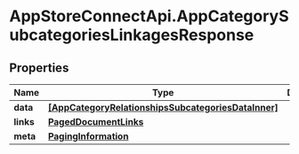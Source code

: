 # AppStoreConnectApi.AppCategorySubcategoriesLinkagesResponse

## Properties

Name | Type | Description | Notes
------------ | ------------- | ------------- | -------------
**data** | [**[AppCategoryRelationshipsSubcategoriesDataInner]**](AppCategoryRelationshipsSubcategoriesDataInner.md) |  | 
**links** | [**PagedDocumentLinks**](PagedDocumentLinks.md) |  | 
**meta** | [**PagingInformation**](PagingInformation.md) |  | [optional] 



